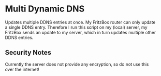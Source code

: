 # Multi Dynamic DNS
Updates multiple DDNS entries at once.
My FritzBox router can only update a single DDNS entry.
Therefore I run this script on my (local) server, my FritzBox sends an update to my server, which
in turn updates multiple other DDNS entries.

## Security Notes
Currently the server does not provide any encryption, so do not use this over the internet! 
